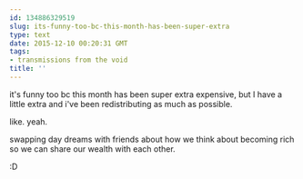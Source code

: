 ```yaml
---
id: 134886329519
slug: its-funny-too-bc-this-month-has-been-super-extra
type: text
date: 2015-12-10 00:20:31 GMT
tags:
- transmissions from the void
title: ''
---
```

it's funny too bc this month has been super extra expensive, but I have a little extra and i've been redistributing as much as possible.

like. yeah.

swapping day dreams with friends about how we think about becoming rich so we can share our wealth with each other.

:D